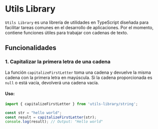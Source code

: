 # Utils Library

`Utils Library` es una librería de utilidades en TypeScript diseñada para facilitar tareas comunes en el desarrollo de aplicaciones. Por el momento, contiene funciones útiles para trabajar con cadenas de texto.

## Funcionalidades

### 1. Capitalizar la primera letra de una cadena

La función `capitalizeFirstLetter` toma una cadena y devuelve la misma cadena con la primera letra en mayúscula. Si la cadena proporcionada es `null` o está vacía, devolverá una cadena vacía.

#### Uso:

```typescript
import { capitalizeFirstLetter } from 'utils-library/string';

const str = "hello world";
const result = capitalizeFirstLetter(str);
console.log(result); // Output: "Hello world"
```

